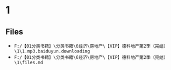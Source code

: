# 1

## Files

- `F:/【01分类书籍】\分类书籍\6经济\房地产\【VIP】德科地产第2季（完结）\1\1.mp3.baiduyun.downloading`
- `F:/【01分类书籍】\分类书籍\6经济\房地产\【VIP】德科地产第2季（完结）\1\files.md`
